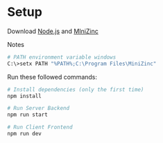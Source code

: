 # Setup
Download [Node.js](https://nodejs.org/en/download/)
and [MIniZinc](https://www.minizinc.org/software.html)

Notes 

``` bash
# PATH environment variable windows
C:\>setx PATH "%PATH%;C:\Program Files\MiniZinc"
```

Run these followed commands:

``` bash
# Install dependencies (only the first time)
npm install

# Run Server Backend
npm run start

# Run Client Frontend
npm run dev
```
